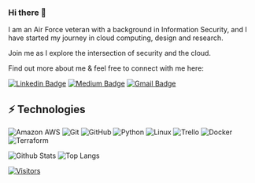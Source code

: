 ### Hi there 👋

<!-- Introduce yourself and give a brief introduction about yourself here.  Also include what tech you're interested in and what you are currently learning -->

I am an Air Force veteran with a background in Information Security, and I have started my journey in cloud computing, design and research. 

Join me as I explore the intersection of security and the cloud.

Find out more about me & feel free to connect with me here:

<!-- Replace the fields below with the information requested. Remember to remove the encapsulating <> characters. For spaces in names, use %20 (e.g. Broadus%20Palmer) -->

[![Linkedin Badge](https://img.shields.io/badge/-Donica%20Briggs-blue?style=flat-square&logo=Linkedin&logoColor=white&link=https://www.linkedin.com/public-profile/in/donicabriggs)](https://www.linkedin.com/public-profile/in/donicabriggs)
[![Medium Badge](https://img.shields.io/badge/Donica%20Briggs-12100E?style=flat-square&logo=medium&logoColor=white&link=https://medium.com/@donica.briggs)](https://medium.com/@donica.briggs)
[![Gmail Badge](https://img.shields.io/badge/-Donica.Briggs@gmail.com-c14438?style=flat-square&logo=Gmail&logoColor=white&link=mailto:Donica.Briggs@gmail.com)](mailto:Donica.Briggs@gmail.com)

## ⚡ Technologies

<!-- Check out the Badges folder for more badges -->

![Amazon AWS](https://img.shields.io/badge/Amazon%20AWS-232F3E?style=flat-square&logo=amazon-aws)
![Git](https://img.shields.io/badge/-Git-black?style=flat-square&logo=git)
![GitHub](https://img.shields.io/badge/-GitHub-181717?style=flat-square&logo=github)
![Python](https://img.shields.io/badge/-Python-black?style=flat-square&logo=Python)
![Linux](https://img.shields.io/badge/Linux-FCC624?style=flat-square&logo=linux&logoColor=black)
![Trello](https://img.shields.io/badge/Trello-%23026AA7.svg?style=flat-square&logo=Trello&logoColor=white)
![Docker](https://img.shields.io/badge/docker-%230db7ed.svg?style=for-the-badge&logo=docker&logoColor=white)
![Terraform](https://img.shields.io/badge/terraform-%235835CC.svg?style=for-the-badge&logo=terraform&logoColor=white)

<!-- Replace the fields below with the information requested. Remember to remove the encapsulating <> characters. -->

![Github Stats](https://github-readme-stats.vercel.app/api?username=LevelUpInTech&count_private=true&show_icons=true&include_all_commits=true)
![Top Langs](https://github-readme-stats.vercel.app/api/top-langs/?username=LevelUpInTech&hide=TeX&layout=compact)


[![Visitors](https://api.visitorbadge.io/api/visitors?path=LevelUpInTech%2FLevelUpInTech&label=VISITORS&countColor=%23263759)](https://visitorbadge.io/status?path=LevelUpInTech%2FLevelUpInTech)
